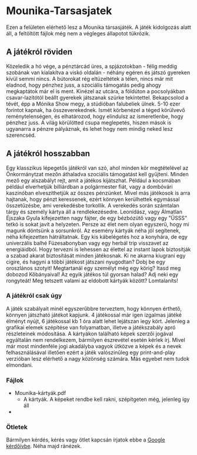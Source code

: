 # Mounika-Tarsasjatek
Ezen a felületen elérhető lesz a Mounika társasjáték. A játék kidolgozás alatt áll, a feltöltött fájlok még nem a végleges állapotot tükrözik.

## A játékról röviden
Közeledik a hó vége, a pénztárcád üres, a spjázotokban - félig meddig szobának van kialakítva a viskó oldalán - néhány egéren és játszó gyereken kívül semmi nincs. A bútorokat rég eltüzeltétek a télen, nincs már mit eladnod, hogy pénzhez juss, a szociális támogatás pedig ahogy megkaptátok már el is ment. Kinézel az utcára, a földúton a pocsolyákban csavar-lazítótól beállt gyerekek játszanak szürke tekintettel.
Bekapcsolod a tévét, épp a Mónika Show megy, a stúdióban falubeliek ülnek. 5-10 ezer forintot kapnak, ha összeverekednek. 
Ismét körbenézel a téged körülvevő reménytelenségen, és elhatározod, hogy elindulsz az ismeretlenbe, hogy pénzhez juss. A világ körülötted csupa meglepetés, hiszen mások is ugyanarra a pénzre pályáznak, és lehet hogy nem mindig neked lesz szerencséd.  

## A játékról hosszabban
Egy klasszikus lépegetős játékról van szó, ahol minden kör megtételével az Önkormánytzat mezőn áthaladva szociális támogatást kell gyűjteni. Minden mező egy alszabályt rejt, amit a játékos kijátszhat. Például a kocsmában például elverhetjük billiárdban a polgármester fiát, vagy a dombóvári kaszinóban elveszíthetjük az összes pénzünket.
Mivel más játékosok is arra hajtanak, hogy pénzt keressenek, ezért könnyen kerülhettek egymással összetűzésbe, ami verekedésbe torkollik. A verekedés során számtalan tárgy és személy kártya áll a rendlekezésedre. Leonídász, vagy Álmatlan Éjszaka Gyula kifejezetten nagy fájter, de egy bézbózütő vagy egy "ÜSSS" tetkó is sokat javít a helyzeten.
Persze az élet nem olyan egyszerű, hogy mi magunk döntsünk a sorsunkról. Az esemény kártyák néha jól segítenek, néha kifejezetten hátráltatnak. Egy kis kábelégetés hoz a konyhára, de egy univerzális balhé Füzesabonyban vagy egy herbál trip visszavet az energiáidból. 
Hogy tervezni is lehessen az élettel az instant lapok biztosítják a szabad akarat biztosítását minden játékosnak. Ki ne akarna kiugrani egy cigire, és hagyni a többi játékost játszani nyugodtan? Dobj be egy oroszlános szotyit! Megtartanál egy személyt még egy körig? Itasd meg dobozod Kőbányaival! Az egyik játékos túl gyorsan halad? Adj neki egy rongyteát! Meg tetszett valami az eldobott kártyák között? Lomtalaníts! 

### A játékról csak úgy
A játék szabályait minél egyszerűbbre terveztem, hogy könnyen érthető, könnyen játszható játékot kapjunk. 4 játékossal már igen izgalmas játéké élményt nyújt, 6 játékossal kb 1 óra alatt lehet lejátszan iegy kört.
Jelenleg a grafikai elemek szépítése van folyamatban, illetve a játékszabály apró részleteinek módosítása. A kártyákon található képek szerzői jogával egyáltalán nem rendelkezem, bármilyen észrevétel esetén kérlek írj. 
Mivel már most mindenféle jogi akadályba vagyok ütközve a képek és a nevek felhasználásával illetően ezért a játék valószínűleg egy print-and-play verzióban lesz elérhető a nagy közönség számára. 
Más egyebet nem tudok elmondani. 

### Fájlok
- Mounika-kártyák.pdf
	- A kártyák. A képeket rendbe kell rakni, szépítgeten még, jelenleg így áll
- 

### Ötletek
Bármilyen kérdés, kérés vagy ötlet kapcsán írjatok ebbe a [Google kérdőívbe](https://docs.google.com/forms/d/e/1FAIpQLSfnDmnWgObuTmDs4vYiNq5fLQ4cfNaE6icHeDSVjGfw9FK6vw/viewform). Néha majd ránézek.

 

